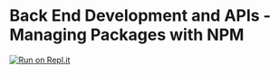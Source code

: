 # Back End Development and APIs - Managing Packages with NPM
[![Run on Repl.it](https://repl.it/badge/github/freeCodeCamp/boilerplate-npm)](https://replit.com/@ajzal/boilerplate-npm)